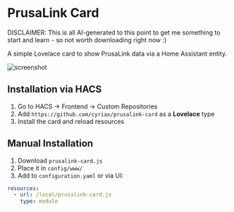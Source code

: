 # PrusaLink Card

DISCLAIMER: This is all AI-generated to this point to get me something to start and learn - so not worth downloading right now :)

A simple Lovelace card to show PrusaLink data via a Home Assistant entity.

![screenshot](https://via.placeholder.com/600x200?text=PrusaLink+Card)

## Installation via HACS

1. Go to HACS → Frontend → Custom Repositories
2. Add `https://github.com/cyriax/prusalink-card` as a **Lovelace** type
3. Install the card and reload resources

## Manual Installation

1. Download `prusalink-card.js`
2. Place it in `config/www/`
3. Add to `configuration.yaml` or via UI:

```yaml
resources:
  - url: /local/prusalink-card.js
    type: module
